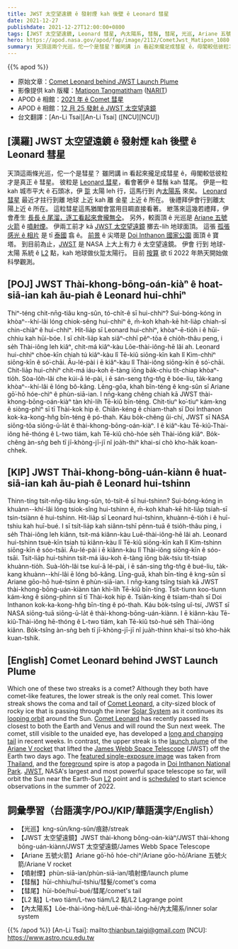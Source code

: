 ```yaml
---
title: JWST 太空望遠鏡 ê 發射煙 kah 後壁 ê Leonard 彗星
date: 2021-12-27
publishdate: 2021-12-27T12:00:00+0800
tags: [JWST 太空望遠鏡, Leonard 彗星, 內太陽系, 彗鬚, 彗尾, 光巡, Ariane 五號火箭, L2 點, JWST, 內太陽系, 金星]
hero: https://apod.nasa.gov/apod/fap/image/2112/CometJwst_Matipon_1080.jpg
summary: 天頂這兩个光巡，佗一个是彗星？雖罔講 in 看起來攏足成彗星 ê，毋閣較低彼粒才是真正 ê 彗星。
---
```


{{% apod %}}

- 原始文章：[Comet Leonard behind JWST Launch Plume](https://apod.nasa.gov/apod/ap211227.html)
- 影像提供 kah 版權：[Matipon Tangmatitham](https://www.facebook.com/matiponphotography) ([NARIT](https://www.narit.or.th/))
- APOD ê 相館：[2021 年 ê Comet 彗星](https://www.facebook.com/media/set/?set=a.4214632848640902&type=3)
- APOD ê 相館：[12 月 25 發射 ê JWST 太空望遠鏡](https://www.facebook.com/media/set/?vanity=APOD.Sky&set=a.4297444840359702)
- 台文翻譯：[An-Li Tsai][An-Li Tsai] ([NCU][NCU])

## [漢羅] JWST 太空望遠鏡 ê 發射煙 kah 後壁 ê Leonard 彗星
天頂這兩條光巡，佗一个是彗星？
雖罔講 in 看起來攏足成彗星 ê，毋閣較低彼粒才是真正 ê 彗星。
彼粒是 [Leonard 彗星][Comet Leonard 1]，看會著伊 ê 彗鬚 kah 彗尾。
伊是一粒 kah 城市平大 ê 石頭冰，伊 [踅][looping orbit] 太陽 leh 行，這馬行到 內[太陽系][Solar System] 來矣。
[Leonard 彗星][Comet Leonard 2] 最近才拄行到離 地球 上近 kah 離 金星 上近 ê 所在。
後禮拜伊會行到離太陽上近 ê 所在。
這粒彗星這馬猶閣會當用目睭直接看著。
紲落來這幾若禮拜，伊會產生 [長長 ê 尾溜，逐工看起來會攏無仝][long and changing tail t]。
另外，較面頂 ê 光巡是 [Ariane 五號火箭][Ariane V rocket] ê [噴射煙][launch plume]。
伊兩工前才 kā [JWST 太空望遠鏡][James Webb Space Telescope] 擲去-lih 地球面頂。
這張 [孤張感光 ê 相片][featured single-exposure image] 是 tī [泰國][Thailand] 翕 ê。
[前景][foreground] ê 尖塔是 [Doi Inthanon 國家公園][Doi Inthanon National Park] 面頂 ê 寶塔。
到目前為止，[JWST][JWST] 是 NASA 上大上有力 ê 太空望遠鏡。
伊會 行到 地球-太陽 系統 ê [L2][L2] 點，kah 地球做伙踅太陽行。
目前 [按算][scheduled] 欲 tī 2022 年熱天開始做科學觀測。

## [POJ] JWST Thài-khong-bōng-oán-kiàⁿ ê hoat-siā-ian kah āu-piah ê Leonard hui-chhiⁿ
Thiⁿ-téng chit-nn̄g-tiâu kng-sûn, tó-chi̍t-ê sī hui-chhiⁿ?
Sui-bóng-kóng in khòaⁿ--khí-lâi lóng chiok-sêng hui-chhiⁿ ê, m̄-koh khah-kē hit-lia̍p chiah-sī chin-chiàⁿ ê hui-chhiⁿ.
Hit-lia̍p sī Leonard hui-chhiⁿ, khòaⁿ-ē-tio̍h i ê hūi-chhiu kah hūi-bóe.
I sī chi̍t-lia̍p kah siâⁿ-chhī pêⁿ-tōa ê chio̍h-thâu peng, i se̍h Thài-iông leh kiâⁿ, chit-má kiâⁿ-kàu Lōe-thài-iông-hē lâi ah.
Leonard hui-chhiⁿ chòe-kīn chiah tú kiâⁿ-kàu lî Tē-kiû siōng-kīn kah lî Kim-chhiⁿ siōng-kīn ê só͘-chāi.
Āu-lé-pài i ē kiâⁿ-kàu lî Thài-iông siōng-kīn ê só͘-chāi.
Chit-lia̍p hui-chhiⁿ chit-má iáu-koh ē-tàng iōng ba̍k-chiu ti̍t-chiap khòaⁿ-tio̍h.
Sòa-lo̍h-lâi che kúi-ā lé-pài, i ē sán-seng tn̂g-tn̂g ê bóe-liu, ta̍k-kang khòaⁿ--khí-lâi ē lóng bô-kâng.
Lēng-gōa, khah bīn-téng ê kng-sûn sī Ariane gō͘-hō hóe-chìⁿ ê phùn-siā-ian.
I nn̄g-kang chêng chiah kā JWST thài-khong-bōng-oán-kiàⁿ tàn khì-lih Tē-kiû bīn-téng.
Chit-tiuⁿ ko͘-tiuⁿ kám-kng ê siòng-phìⁿ sī tī Thài-kok hip ê.
Chiân-kéng ê chiam-thah sī Doi Inthanon kok-ka-kong-hn̂g bīn-téng ê pó-thah.
Káu bo̍k-chêng ûi-chí, JWST sī NASA siōng-tōa siōng-ū-la̍t ê thài-khong-bōng-oán-kiàⁿ.
I ē kiâⁿ-kàu Tē-kiû-Thài-iông hē-thóng ê L-two tiám, kah Tē-kiû chò-hóe se̍h Thài-iông kiâⁿ.
Bo̍k-chêng àn-sǹg beh tī jī-khòng-jī-jī nî joa̍h-thiⁿ khai-sí chò kho-ha̍k koan-chhek.

## [KIP] JWST Thài-khong-bōng-uán-kiànn ê huat-siā-ian kah āu-piah ê Leonard hui-tshinn
Thinn-tíng tsit-nn̄g-tiâu kng-sûn, tó-tsi̍t-ê sī hui-tshinn?
Sui-bóng-kóng in khuànn--khí-lâi lóng tsiok-sîng hui-tshinn ê, m̄-koh khah-kē hit-lia̍p tsiah-sī tsin-tsiànn ê hui-tshinn.
Hit-lia̍p sī Leonard hui-tshinn, khuànn-ē-tio̍h i ê huī-tshiu kah huī-bué.
I sī tsi̍t-lia̍p kah siânn-tshī pênn-tuā ê tsio̍h-thâu ping, i se̍h Thài-iông leh kiânn, tsit-má kiânn-kàu Luē-thài-iông-hē lâi ah.
Leonard hui-tshinn tsuè-kīn tsiah tú kiânn-kàu lî Tē-kiû siōng-kīn kah lî Kim-tshinn siōng-kīn ê sóo-tsāi.
Āu-lé-pài i ē kiânn-kàu lî Thài-iông siōng-kīn ê sóo-tsāi.
Tsit-lia̍p hui-tshinn tsit-má iáu-koh ē-tàng iōng ba̍k-tsiu ti̍t-tsiap khuànn-tio̍h.
Suà-lo̍h-lâi tse kuí-ā lé-pài, i ē sán-sing tn̂g-tn̂g ê bué-liu, ta̍k-kang khuànn--khí-lâi ē lóng bô-kâng.
Līng-guā, khah bīn-tíng ê kng-sûn sī Ariane gōo-hō hué-tsìnn ê phùn-siā-ian.
I nn̄g-kang tsîng tsiah kā JWST thài-khong-bōng-uán-kiànn tàn khì-lih Tē-kiû bīn-tíng.
Tsit-tiunn koo-tiunn kám-kng ê siòng-phìnn sī tī Thài-kok hip ê.
Tsiân-kíng ê tsiam-thah sī Doi Inthanon kok-ka-kong-hn̂g bīn-tíng ê pó-thah.
Káu bo̍k-tsîng uî-tsí, JWST sī NASA siōng-tuā siōng-ū-la̍t ê thài-khong-bōng-uán-kiànn.
I ē kiânn-kàu Tē-kiû-Thài-iông hē-thóng ê L-two tiám, kah Tē-kiû tsò-hué se̍h Thài-iông kiânn.
Bo̍k-tsîng àn-sǹg beh tī jī-khòng-jī-jī nî jua̍h-thinn khai-sí tsò kho-ha̍k kuan-tshik.

## [English] Comet Leonard behind JWST Launch Plume
Which one of these two streaks is a comet?
Although they both have comet-like features, the lower streak is the only real comet.
This lower streak shows the coma and tail of [Comet Leonard][Comet Leonard 1], a city-sized block of rocky ice that is passing through the inner [Solar System][Solar System] as it continues its [looping orbit][looping orbit] around the Sun.
[Comet Leonard][Comet Leonard 2] has recently passed its closest to both the Earth and Venus and will round the Sun next week.
The comet, still visible to the unaided eye, has developed a [long and changing tail][long and changing tail e] in recent weeks.
In contrast, the upper streak is the [launch plume][launch plume] of the [Ariane V rocket][Ariane V rocket] that lifted the [James Webb Space Telescope][James Webb Space Telescope] (JWST) off the Earth two days ago.
The [featured single-exposure image][featured single-exposure image] was taken from [Thailand][Thailand], and the [foreground][foreground] spire is atop a pagoda in [Doi Inthanon National Park][Doi Inthanon National Park].
[JWST][JWST], NASA's largest and most powerful space telescope so far, will orbit the Sun near the Earth-Sun [L2][L2] point and is [scheduled][scheduled] to start science observations in the summer of 2022.

## 詞彙學習（台語漢字/POJ/KIP/華語漢字/English）
- 【光巡】kng-sûn/kng-sûn/痕跡/streak
- 【JWST 太空望遠鏡】JWST thài-khong bōng-oán-kiàⁿ/JWST thài-khong bōng-uán-kiànn/JWST 太空望遠鏡/James Webb Space Telescope
- 【Ariane 五號火箭】Ariane gō͘-hō hóe-chìⁿ/Ariane gōo-hō/Ariane 五號火箭/Ariane V rocket
- 【噴射煙】phùn-siā-ian/phùn-siā-ian/噴射煙/launch plume
- 【彗鬚】hūi-chhiu/huī-tshiu/彗髮/comet's coma
- 【彗尾】hūi-bóe/huī-bué/彗尾/comet's tail
- 【L2 點】L-two tiám/L-two tiám/L2 點/L2 Lagrange point
- 【內太陽系】Lōe-thài-iông-hē/Luē-thài-iông-hē/內太陽系/inner solar system


{{% /apod %}}
[An-Li Tsai]: mailto:thianbun.taigi@gmail.com
[NCU]: https://www.astro.ncu.edu.tw


[Comet Leonard 1]:https://en.wikipedia.org/wiki/C/2021_A1_(Leonard)
[Solar System]:https://solarsystem.nasa.gov/solar-system/our-solar-system/in-depth/
[looping orbit]:https://en.wikipedia.org/wiki/C/2021_A1_(Leonard)#/media/File:Animation_of_C%EF%BC%8F2021_A1's_orbit_around_Sun_-_2021_close_approach.gif
[Comet Leonard 2]:https://earthsky.org/astronomy-essentials/comet-leonard-might-become-2021s-brightest-2022/
[long and changing tail e]:https://apod.nasa.gov/apod/ap211225.html
[long and changing tail t]:https://apod.tw/daily/20211225/
[launch plume]:https://www.flickr.com/photos/nasawebbtelescope/51775389630/in/album-72157720000770033/
[Ariane V rocket]:https://www.arianespace.com/vehicle/ariane-5/
[James Webb Space Telescope]:https://www.jwst.nasa.gov/
[featured single-exposure image]:https://www.facebook.com/photo/?fbid=309574577842088&set=a.597613170381144
[Thailand]:https://en.wikipedia.org/wiki/Thailand
[foreground]:https://i.pinimg.com/originals/45/db/9d/45db9dd91f18cf0d0ac66e294cf6ee64.jpg
[Doi Inthanon National Park]:https://youtu.be/i0PCuIlCivg?t=127
[JWST]:https://www.jwst.nasa.gov/content/about/index.html
[L2]:https://www.nasa.gov/topics/universe/features/webb-l2.html
[scheduled]:https://webb.nasa.gov/content/webbLaunch/deploymentExplorer.html

